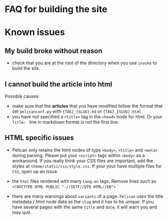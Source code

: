 # FAQ for building the site

# Known issues 
## My build broke without reason
* check that you are at the root of the directory when you use `invoke` to
		build the site.

## I cannot build the article into html
Possible causes:
* make sure that the __articles__ that you have modified follow the format
		that set `pelicanconf.py` with `{TAG}_{SLUG}.md` or `{TAG}_{SLUG}.html`
* you have not specified a `<title>` tag in the `<head>` node for html. Or your
		`Title: ` line in markdown format is not the first line.

## HTML specific issues
* Pelican only retains the html nodes of type `<body>`, `<title>` and `<meta>` during parsing.
		Please put your `<script>` tags within `<body>` as a workaround. 
		If you really think your CSS files are important, add the styles at
		`theme/static/css/style.css`. If your your have multiple files for `CSS`,
		open up an issue.

* the `html` files rendered with many `Lang:en` tags. 
	Remove lines such as `<!DOCTYPE HTML PUBLIC "-//IETF//DTD HTML//EN">`
`
	
* there are many warnings about `variants` of a page. `Pelican` uses the title
		metadata / html node data as the `slug` and it has to be unique. If you
		have several pages with the same `title` and `date`, it will warn you and
		may quit.
